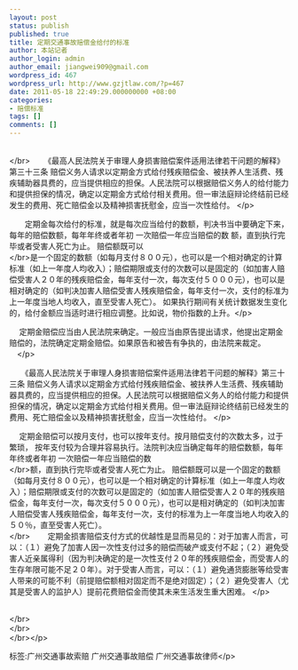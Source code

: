 ```yaml
---
layout: post
status: publish
published: true
title: 定期交通事故赔偿金给付的标准
author: 本站记者
author_login: admin
author_email: jiangwei909@gmail.com
wordpress_id: 467
wordpress_url: http://www.gzjtlaw.com/?p=467
date: 2011-05-18 22:49:29.000000000 +08:00
categories:
- 赔偿标准
tags: []
comments: []
---
```

<p><br><&#47;br> 　　《最高人民法院关于审理人身损害赔偿案件适用法律若干问题的解释》第三十三条 赔偿义务人请求以定期金方式给付残疾赔偿金、被扶养人生活费、残疾辅助器具费的，应当提供相应的担保。人民法院可以根据赔偿义务人的给付能力和提供担保的情况，确定以定期金方式给付相关费用。但一审法庭辩论终结前已经发生的费用、死亡赔偿金以及精神损害抚慰金，应当一次性给付。 <&#47;p><p>　　定期金每次给付的标准，就是每次应当给付的数额，判决书当中要确定下来，每年的赔偿数额，每年年终或者年初 一次赔偿一年应当赔偿的数 额，直到执行完毕或者受害人死亡为止。 赔偿额既可以<br><&#47;br>是一个固定的数额（如每月支付８００元），也可以是一个相对确定的计算标准（如上一年度人均收入）；赔偿期限或支付的次数可以是固定的（如加害人赔偿受害人２０年的残疾赔偿金，每年支付一次，每次支付５０００元），也可以是相对确定的（如判决加害人赔偿受害人残疾赔偿金，每年支付一次，支付的标准为上一年度当地人均收入，直至受害人死亡）。 如果执行期间有关统计数据发生变化的，给付金额应当适时进行相应调整。比如说，物价指数的上升。<&#47;p><p>　 定期金赔偿应当由人民法院来确定。一般应当由原告提出请求，他提出定期金赔偿的，法院确定定期金赔偿。如果原告和被告有争执的，由法院来裁定。 　<&#47;p><p> 　　《最高人民法院关于审理人身损害赔偿案件适用法律若干问题的解释》第三十三条 赔偿义务人请求以定期金方式给付残疾赔偿金、被扶养人生活费、残疾辅助器具费的，应当提供相应的担保。人民法院可以根据赔偿义务人的给付能力和提供担保的情况，确定以定期金方式给付相关费用。但一审法庭辩论终结前已经发生的费用、死亡赔偿金以及精神损害抚慰金，应当一次性给付。 <&#47;p><p>　 定期金赔偿可以按月支付，也可以按年支付。按月赔偿支付的次数太多，过于繁琐， 按年支付较为合理并容易执行。法院判决应当确定每年的赔偿数额，每年年终或者年初 一次赔偿一年应当赔偿的数<br><&#47;br>额，直到执行完毕或者受害人死亡为止。 赔偿额既可以是一个固定的数额（如每月支付８００元），也可以是一个相对确定的计算标准（如上一年度人均收入）；赔偿期限或支付的次数可以是固定的（如加害人赔偿受害人２０年的残疾赔偿金，每年支付一次，每次支付５０００元），也可以是相对确定的（如判决加害人赔偿受害人残疾赔偿金，每年支付一次，支付的标准为上一年度当地人均收入的５０％，直至受害人死亡）。 <br><&#47;br>　　 定期金损害赔偿支付方式的优越性是显而易见的：对于加害人而言，可以：（１）避免了加害人因一次性支付过多的赔偿而破产或支付不起；（２）避免受害人近亲属得利（因为判决确定的是一次性支付２０年的残疾赔偿金，而受害人的生存年限可能不足２０年）。对于受害人而言，可以：（１）避免通货膨胀等给受害人带来的可能不利（前提赔偿额相对固定而不是绝对固定）；（２）避免受害人（尤其是受害人的监护人）提前花费赔偿金而使其未来生活发生重大困难。 <&#47;p><p><br><&#47;br><br><&#47;br><br><&#47;br><&#47;p><br&#47;><p>标签:广州交通事故索赔 广州交通事故赔偿 广州交通事故律师<&#47;p>
